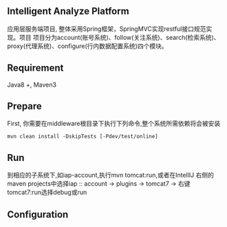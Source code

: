 ## Intelligent Analyze Platform

应用层服务端项目, 整体采用Spring框架，SpringMVC实现restful接口规范实现。项目
项目分为account(账号系统)、follow(关注系统)、search(检索系统)、proxy(代理系统)、configure(行内数据配置系统)四个模块。

## Requirement

Java8 +, Maven3

## Prepare

First, 你需要在middleware根目录下执行下列命令,整个系统所需依赖将会被安装

    mvn clean install -DskipTests [-Pdev/test/online]

## Run

到相应的子系统下,如iap-account,执行mvn tomcat:run,或者在IntellIJ 右侧的maven projects中选择iap :: account -> plugins -> tomcat7 -> 右键tomcat7:run选择debug或run

## Configuration